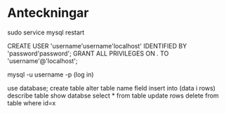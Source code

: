 # Anteckningar
sudo service mysql restart

CREATE USER 'username'username'localhost' IDENTIFIED BY 'password'password';
GRANT ALL PRIVILEGES ON *.* TO 'username'@'localhost';

mysql -u username -p (log in)

use database;
create table
alter table name field
insert into (data i rows)
describe table
show databse
select * from table
update rows
delete from table where id=x
